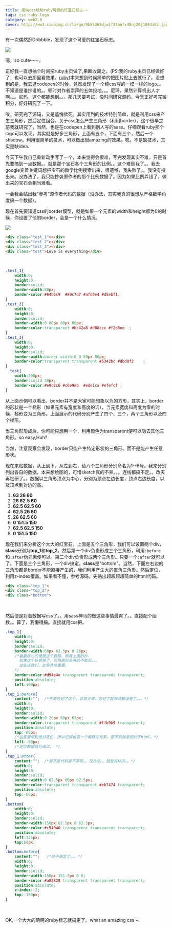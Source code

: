 ```yaml
---
title: 用纯css绘制ruby可爱的红宝石标志~~
tags: css ruby-logo
category: web2.0
cover: http://ww3.sinaimg.cn/large/9b85365djw1f23bofx48nj20j1084a9z.jpg
---
```


有一次偶然逛Dribbble，发现了这个可爱的红宝石标志。

![](http://ww3.sinaimg.cn/large/9b85365djw1f23bofx48nj20j1084a9z.jpg)



嗯，so cute~~~。





正好我一直想抽个时间把ruby主页做了,果断收藏之。(PS:我的ruby主页已经做好了，也可以去那里看效果。[ruby](/code/ruby.html))本来想到时候简单的把图片贴上去就行了。没想到的是，我去逛codepen的时候，竟然发现了一个纯css写的一模一样的logo。。不知道是谁抄谁的。。顿时对作者崇拜的五体投地。。。尼玛，果然计算机出人才啊。。。尼玛，这个都能想到。。。那几天要考试，没时间研究源码，今天正好考完微积分，好好研究了一下。

唉，研究完了源码，又是羞愧欲死。其实用到的技术特别简单，就是利用css来产生三角形，然后定位组合。关于css怎么产生三角形（利用border），这个很早之前我就研究了，当然，也是在codepen上看到别人写的sass。仔细观看ruby那个logo可以发现，其实就是好多三角形，上面有五个，下面有三个，然后一个shadow。利用很简单的技术，可以做出很amazing的效果。嗯。不是缺技术，其实是缺idea.

今天下午我自己重新动手写了一个，本来觉得会很难，写完发现其实不难，只是首先要搞到一点数据。。就是那个宝石各个三角形的比例。。这个难倒我了。。我去google变着关键词想把宝石的数学比例搜索出来，很遗憾，我失败了。。我没有搜出来。没办法了。我只能抄袭原作者的那个比例数据了。因为如果比例弄错了，做出来的宝石会相当难看。

一会我会贴出我“参考”源作者代码的数据（没办法，其实我真的很想从严格数学角度搞一个数据）。

现在首先要知道css的border模型，就是如果一个元素的width和height都为0的时候，你设置了他的border，会是一个什么情况。



![](http://ww4.sinaimg.cn/large/9b85365djw1f23book3izj20pb05qdfw.jpg)



```html
<div class="test_1"></div>
<div class="test_2"></div>
<div class="test_3"></div>
<div class="test">Love is everything</div>
```
​	

```css
.test_1{
	width:0;
	height:0;
	border:solid;
	border-width:80px;
	border-color:#64b5c9  #89c7d7 #afd9e4 #d5ebf1;
}
.test_2{
	width:0;
	height:0;
	border:solid;
	border-width:0 80px 80px 80px;
	border-color:transparent #bc42a8 #d88ccc #f2d8ee  ;
}
.test_3{
 	width:0;
 	height:0;
 	border:solid;
 	border-width:border-width:0 0 80px 80px;
 	border-color:transparent transparent #5342bc #dbd8f2    ;
}
 .test{
 	width:200px;
 	border:solid 30px;
 	border-color:#e9c2c6 #c6e9eb  #ede1ca #efefcf ;
}
```



从上面示例可以看出，border并不是大家可能想象以为的方形，其实上，border的形状是一个梯形（如果元素有宽度和高度的话），当元素宽度和高度为零的时候，梯形变为三角形。上面展示的代码分别产生了四个，三个，两个三角形以及四个梯形。 		
 		

当三角形形成后，你可能只想用一个，利用颜色为transparent便可以隐去其他三角形。so easy,Huh?


当然，注意观察会发现，border只能产生特定形状的三角形。而不是能产生任意形状。

现在来贴数据，从上到下，从左到右，给八个三角形分别命名为1--8号。我来分别列出各自的数据，本来想绘图的，可惜sketch真的不熟。。。连线都搞不定。。改天再钻研了。。数据以三角形顶点为中心，分别为顶点左边长度，顶点右边长度，以及顶点到对边的高。

1. **63  			26  			60**
2. **26 			62.5 			60**
3. **62.5  		62.5  		60**
4. **62.5  		26 	 		60**
5. **26  			62.5 	 		60**
6. **0  			151.5 		150**
7. **62.5 			62.5 			150**
8. **0  			151.5  		150**

现在我们来分析这个大大的红宝石。上面是五个三角形，我们可以设置两个div，**class**分别为**top_1**和**top_2**。然后第一个div负责形成三个三角形，利用`:before`和`:after`伪元素便可以。第二个div负责形成两个三角形。只要一个`:after`就可以了。下面是三个三角形，一个div搞定。**class**是"bottom"。当然，下面左右边的三角形都是border不能直接产生的，我们利用产生大的直角三角形。然后定位，利用z-index覆盖。如果看不懂，参考源码。先贴出超超超超简单的html代码。




```html
<div class="top_1">
<div class="top_2">
<div class="bottom">
```
​	


然后便是对着数据写css了。。用sass神马的做这些事情最爽了。。直接配个函数。。算了，我懒得搞。直接就用css把。



```css
.top_1{
	width:0;
	height:0;
	border:solid;
	border-width:60px 62.5px 0 26px;   
  	/*最最核心的便是这个数据，照着上面的抄.
  	  如果这个玩意错了，尼玛图形会丑的不能忍。。。
      这告诉我们，比例非常重要。
    */
	border-color:#d94e4e transparent transparent transparent;
	position:absolute;
	left:100px;
}
.top_1:before{
	content:"";  /*不要忘记了这个，非常关键，忘记了就神马都没有了。。。*/
	width:0;
	height:0;
	border:solid;
	border-width:0 26px 60px 63px;
	border-color:transparent transparent #ffb9b9 transparent;
	position:absolute;
	top:-60px;   
  	/*这里要用到绝对定位，所以记得设置一个偏移父元素。要不然就是相对于html。*/
	left:-89px;  
    /*定位数据自行调试。 */
}
.top_1:after{
	content:"";  /*是不是代码差不多呢。。没办法。。就是这样的。。*/
	width:0;
	height:0;
	border:solid;
	border-width:0 62.5px 60px 62.5px;
	border-color:transparent transparent #eb7474 transparent;
	position:absolute;
	top:-60px;
}
.bottom{
	width:0;
	height:0;
	border:solid;
	border-width:150px 62.5px 0 62.5px;
	border-color:#c54040 transparent transparent transparent;
	position:absolute;
	left:125px;
	top:60px;
}
.bottom:before{
	content:"";   /*终于搞定了。。。*/
	width:0;
	height:0;
	border:solid;
	border-width:150px 151.5px 0 0;
	border-color:#a02828 transparent transparent transparent;
	position:absolute;
	z-index:-2;
	top:-150px;
}
```

​	

OK,一个大大的萌萌的ruby标志就搞定了。what an amazing css ~.
